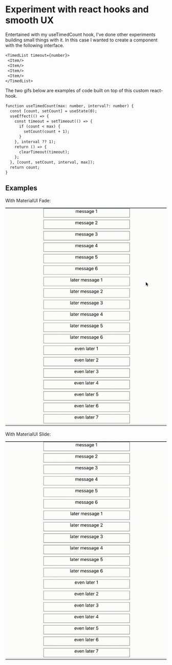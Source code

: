 # Experiment with react hooks and smooth UX

Entertained with my useTimedCount hook, I've done other experiments building small things with it. In this case I wanted to create a component with the following interface.

```
<TimedList timeout={number}>
 <Item/>
 <Item/>
 <Item/>
 <Item/>
</TimedList>
```

The two gifs below are examples of code built on top of this custom react-hook.

```
function useTimedCount(max: number, interval?: number) {
  const [count, setCount] = useState(0);
  useEffect(() => {
    const timeout = setTimeout(() => {
      if (count < max) {
        setCount(count + 1);
      }
    }, interval ?? 1);
    return () => {
      clearTimeout(timeout);
    };
  }, [count, setCount, interval, max]);
  return count;
}
```

## Examples

With MaterialUI Fade:

![alt-text](with-fade.gif)

With MaterialUI Slide:

![alt-text](with-slide.gif)
